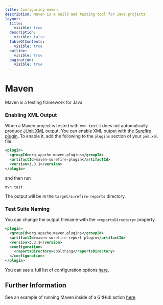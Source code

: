 ```yaml
---
title: Configuring maven
description: Maven is a build and testing tool for Java projects
layout:
  title:
    visible: true
  description:
    visible: false
  tableOfContents:
    visible: true
  outline:
    visible: true
  pagination:
    visible: true
---
```


# Maven

Maven is a testing framework for Java.

### Enabling XML Output

When a Maven project is tested with `mvn test` it does not automatically produce [JUnit XML](https://github.com/testmoapp/junitxml) output. You can enable XML output with the [Surefire plugin](https://maven.apache.org/surefire/maven-surefire-plugin/).  To enable it, add the following to the `plugins` section of your `pom.xml` file.

```xml
<plugin>
  <groupId>org.apache.maven.plugins</groupId>
  <artifactId>maven-surefire-plugin</artifactId>
  <version>3.3.1</version>
</plugin>
```
and then run

```shell
mvn test
```
The output will be in the `target/surefire-reports` directory.



### Test Suite Naming

You can change the output filename with the `<reportsDirectory>` property.

```xml
<plugin>
  <groupId>org.apache.maven.plugins</groupId>
  <artifactId>maven-surefire-report-plugin</artifactId>
  <version>3.3.1</version>
  <configuration>
    <reportsDirectory>coolthing</reportsDirectory>
  </configuration>
</plugin>
```
You can see a full list of configuration options [here](https://maven.apache.org/surefire/maven-surefire-plugin/test-mojo.html#reportsDirectory).



## Further Information
See an example of running Maven inside of a GitHub action [here](https://github.com/trunk-io/flake-factory/blob/main/.github/workflows/java-tests.yaml#L34).
